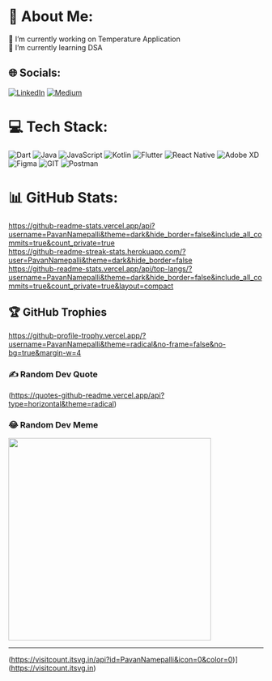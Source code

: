 # 💫 About Me:
🔭 I’m currently working on Temperature Application<br>🌱 I’m currently learning DSA<br>


## 🌐 Socials:
[![LinkedIn](https://img.shields.io/badge/LinkedIn-%230077B5.svg?logo=linkedin&logoColor=white)](https://linkedin.com/in/https://www.linkedin.com/in/pavan-namepalli/) [![Medium](https://img.shields.io/badge/Medium-12100E?logo=medium&logoColor=white)](https://medium.com/@https://medium.com/@pavan.kr116) 

# 💻 Tech Stack:
![Dart](https://img.shields.io/badge/dart-%230175C2.svg?style=for-the-badge&logo=dart&logoColor=white) ![Java](https://img.shields.io/badge/java-%23ED8B00.svg?style=for-the-badge&logo=openjdk&logoColor=white) ![JavaScript](https://img.shields.io/badge/javascript-%23323330.svg?style=for-the-badge&logo=javascript&logoColor=%23F7DF1E) ![Kotlin](https://img.shields.io/badge/kotlin-%237F52FF.svg?style=for-the-badge&logo=kotlin&logoColor=white) ![Flutter](https://img.shields.io/badge/Flutter-%2302569B.svg?style=for-the-badge&logo=Flutter&logoColor=white) ![React Native](https://img.shields.io/badge/react_native-%2320232a.svg?style=for-the-badge&logo=react&logoColor=%2361DAFB) ![Adobe XD](https://img.shields.io/badge/Adobe%20XD-470137?style=for-the-badge&logo=Adobe%20XD&logoColor=#FF61F6) ![Figma](https://img.shields.io/badge/figma-%23F24E1E.svg?style=for-the-badge&logo=figma&logoColor=white) ![GIT](https://img.shields.io/badge/Git-fc6d26?style=for-the-badge&logo=git&logoColor=white) ![Postman](https://img.shields.io/badge/Postman-FF6C37?style=for-the-badge&logo=postman&logoColor=white)
# 📊 GitHub Stats:
https://github-readme-stats.vercel.app/api?username=PavanNamepalli&theme=dark&hide_border=false&include_all_commits=true&count_private=true<br/>
https://github-readme-streak-stats.herokuapp.com/?user=PavanNamepalli&theme=dark&hide_border=false<br/>
https://github-readme-stats.vercel.app/api/top-langs/?username=PavanNamepalli&theme=dark&hide_border=false&include_all_commits=true&count_private=true&layout=compact

## 🏆 GitHub Trophies
https://github-profile-trophy.vercel.app/?username=PavanNamepalli&theme=radical&no-frame=false&no-bg=true&margin-w=4

### ✍️ Random Dev Quote
(https://quotes-github-readme.vercel.app/api?type=horizontal&theme=radical)

### 😂 Random Dev Meme
<img src='https://randommeme-five.vercel.app/' style="height: 400px;"/>

---
(https://visitcount.itsvg.in/api?id=PavanNamepalli&icon=0&color=0)](https://visitcount.itsvg.in)


